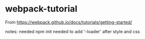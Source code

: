 # webpack-tutorial

From https://webpack.github.io/docs/tutorials/getting-started/

notes: 
needed npm init
needed to add '-loader' after style and css 
